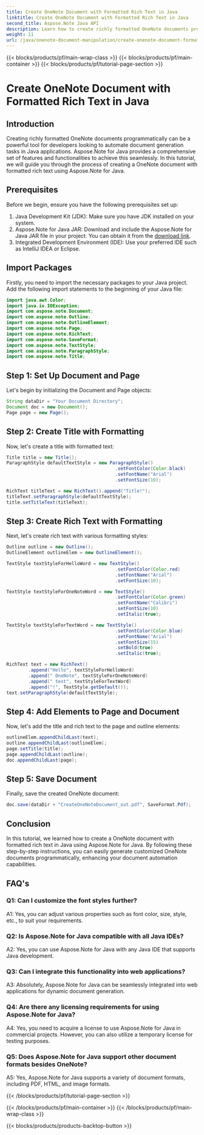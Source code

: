 ```yaml
---
title: Create OneNote Document with Formatted Rich Text in Java
linktitle: Create OneNote Document with Formatted Rich Text in Java
second_title: Aspose.Note Java API
description: Learn how to create richly formatted OneNote documents programmatically in Java using Aspose.Note for Java. Follow our step-by-step guide for seamless document automation.
weight: 11
url: /java/onenote-document-manipulation/create-onenote-document-formatted-rich-text/
---
```


{{< blocks/products/pf/main-wrap-class >}}
{{< blocks/products/pf/main-container >}}
{{< blocks/products/pf/tutorial-page-section >}}

# Create OneNote Document with Formatted Rich Text in Java

## Introduction

Creating richly formatted OneNote documents programmatically can be a powerful tool for developers looking to automate document generation tasks in Java applications. Aspose.Note for Java provides a comprehensive set of features and functionalities to achieve this seamlessly. In this tutorial, we will guide you through the process of creating a OneNote document with formatted rich text using Aspose.Note for Java.

## Prerequisites

Before we begin, ensure you have the following prerequisites set up:

1. Java Development Kit (JDK): Make sure you have JDK installed on your system.
2. Aspose.Note for Java JAR: Download and include the Aspose.Note for Java JAR file in your project. You can obtain it from the [download link](https://releases.aspose.com/note/java/).
3. Integrated Development Environment (IDE): Use your preferred IDE such as IntelliJ IDEA or Eclipse.

## Import Packages

Firstly, you need to import the necessary packages to your Java project. Add the following import statements to the beginning of your Java file:

```java
import java.awt.Color;
import java.io.IOException;
import com.aspose.note.Document;
import com.aspose.note.Outline;
import com.aspose.note.OutlineElement;
import com.aspose.note.Page;
import com.aspose.note.RichText;
import com.aspose.note.SaveFormat;
import com.aspose.note.TextStyle;
import com.aspose.note.ParagraphStyle;
import com.aspose.note.Title;
```

## Step 1: Set Up Document and Page

Let's begin by initializing the Document and Page objects:

```java
String dataDir = "Your Document Directory";
Document doc = new Document();
Page page = new Page();
```

## Step 2: Create Title with Formatting

Now, let's create a title with formatted text:

```java
Title title = new Title();
ParagraphStyle defaultTextStyle = new ParagraphStyle()
                                        .setFontColor(Color.black)
                                        .setFontName("Arial")
                                        .setFontSize(10);

RichText titleText = new RichText().append("Title!");
titleText.setParagraphStyle(defaultTextStyle);
title.setTitleText(titleText);
```

## Step 3: Create Rich Text with Formatting

Next, let's create rich text with various formatting styles:

```java
Outline outline = new Outline();
OutlineElement outlineElem = new OutlineElement();

TextStyle textStyleForHelloWord = new TextStyle()
                                        .setFontColor(Color.red)
                                        .setFontName("Arial")
                                        .setFontSize(10);

TextStyle textStyleForOneNoteWord = new TextStyle()
                                        .setFontColor(Color.green)
                                        .setFontName("Calibri")
                                        .setFontSize(10)
                                        .setItalic(true);

TextStyle textStyleForTextWord = new TextStyle()
                                        .setFontColor(Color.blue)
                                        .setFontName("Arial")
                                        .setFontSize(15)
                                        .setBold(true)
                                        .setItalic(true);

RichText text = new RichText()
        .append("Hello", textStyleForHelloWord)
        .append(" OneNote", textStyleForOneNoteWord)
        .append(" text", textStyleForTextWord)
        .append("!", TextStyle.getDefault());
text.setParagraphStyle(defaultTextStyle);
```

## Step 4: Add Elements to Page and Document

Now, let's add the title and rich text to the page and outline elements:

```java
outlineElem.appendChildLast(text);
outline.appendChildLast(outlineElem);
page.setTitle(title);
page.appendChildLast(outline);
doc.appendChildLast(page);
```

## Step 5: Save Document

Finally, save the created OneNote document:

```java
doc.save(dataDir + "CreateOneNoteDocument_out.pdf", SaveFormat.Pdf);
```

## Conclusion

In this tutorial, we learned how to create a OneNote document with formatted rich text in Java using Aspose.Note for Java. By following these step-by-step instructions, you can easily generate customized OneNote documents programmatically, enhancing your document automation capabilities.

## FAQ's

### Q1: Can I customize the font styles further?

A1: Yes, you can adjust various properties such as font color, size, style, etc., to suit your requirements.

### Q2: Is Aspose.Note for Java compatible with all Java IDEs?

A2: Yes, you can use Aspose.Note for Java with any Java IDE that supports Java development.

### Q3: Can I integrate this functionality into web applications?

A3: Absolutely, Aspose.Note for Java can be seamlessly integrated into web applications for dynamic document generation.

### Q4: Are there any licensing requirements for using Aspose.Note for Java?

A4: Yes, you need to acquire a license to use Aspose.Note for Java in commercial projects. However, you can also utilize a temporary license for testing purposes.

### Q5: Does Aspose.Note for Java support other document formats besides OneNote?

A5: Yes, Aspose.Note for Java supports a variety of document formats, including PDF, HTML, and image formats.


{{< /blocks/products/pf/tutorial-page-section >}}

{{< /blocks/products/pf/main-container >}}
{{< /blocks/products/pf/main-wrap-class >}}

{{< blocks/products/products-backtop-button >}}
